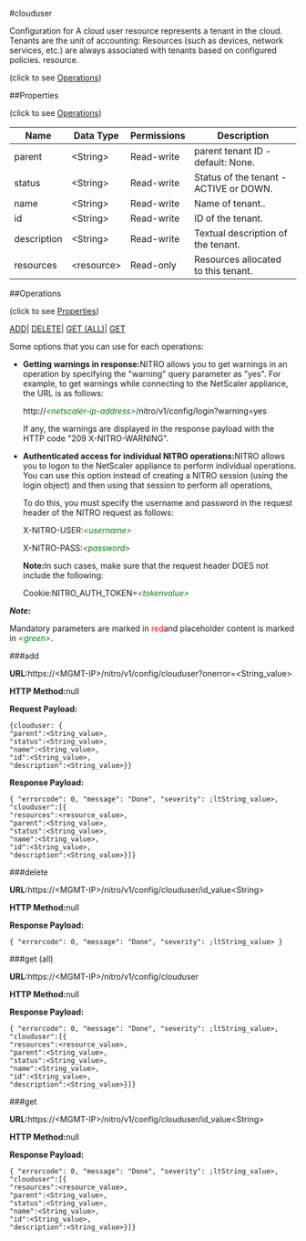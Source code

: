 #clouduser



Configuration for A cloud user resource represents a tenant in the cloud. Tenants are the unit of accounting: Resources (such as devices, network services, etc.) are always associated with tenants based on configured policies. resource.

<span>(click to see [Operations](#operations))</span>



##Properties 

<span>(click to see [Operations](#operations))</span>





<table><thead><tr><th>Name</th><th>Data Type</th><th>Permissions</th><th>Description</th></tr></thead><tbody><tr><td>parent</td><td>&lt;String></td><td>Read-write</td><td>parent tenant ID - default: None.</td></tr><tr><td>status</td><td>&lt;String></td><td>Read-write</td><td>Status of the tenant - ACTIVE or DOWN.</td></tr><tr><td>name</td><td>&lt;String></td><td>Read-write</td><td>Name of tenant..</td></tr><tr><td>id</td><td>&lt;String></td><td>Read-write</td><td>ID of the tenant.</td></tr><tr><td>description</td><td>&lt;String></td><td>Read-write</td><td>Textual description of the tenant.</td></tr><tr><td>resources</td><td>&lt;resource></td><td>Read-only</td><td>Resources allocated to this tenant.</td></tr></tbody></table>

##Operations 

<span>(click to see [Properties](#properties))</span>





[ADD](#add)| [DELETE](#delete)| [GET (ALL)](#get-all)| [GET](#get)





Some options that you can use for each operations:

<ul><li><p><b>Getting warnings in response:</b>NITRO allows you to get warnings in an operation by specifying the "warning" query parameter as "yes". For example, to get warnings while connecting to the NetScaler appliance, the URL is as follows:</p><p>http://<span style="color:green;font-style:italic;">&lt;netscaler-ip-address&gt;</span>/nitro/v1/config/login?warning=yes</p><p>If any, the warnings are displayed in the response payload with the HTTP code "209 X-NITRO-WARNING".</p></li><li><p><b>Authenticated access for individual NITRO operations:</b>NITRO allows you to logon to the NetScaler appliance to perform individual operations. You can use this option instead of creating a NITRO session (using the login object) and then using that session to perform all operations,</p><p>To do this, you must specify the username and password in the request header of the NITRO request as follows:</p><p>X-NITRO-USER:<span style="color:green;font-style:italic;">&lt;username&gt;</span></p><p>X-NITRO-PASS:<span style="color:green;font-style:italic;">&lt;password&gt;</span></p><p><b>Note:</b>In such cases, make sure that the request header DOES not include the following:</p><p>Cookie:NITRO_AUTH_TOKEN=<span style="color:green;font-style:italic;">&lt;tokenvalue&gt;</span></p></li></ul>







***Note:*** 

Mandatory parameters are marked in <span style="color:#FF0000;">red</span>and placeholder content is marked in <span style="color:green;font-style:italic">&lt;green&gt;</span>.



###add







<b>URL:</b>https://&lt;MGMT-IP&gt;/nitro/v1/config/clouduser?onerror=&lt;String_value&gt;

<b>HTTP Method:</b>null

<b>Request Payload: </b>
```
{clouduser: {
"parent":<String_value>,
"status":<String_value>,
"name":<String_value>,
"id":<String_value>,
"description":<String_value>}}
```

<b>Response Payload: </b>
```
{ "errorcode": 0, "message": "Done", "severity": ;ltString_value>, "clouduser":[{
"resources":<resource_value>,
"parent":<String_value>,
"status":<String_value>,
"name":<String_value>,
"id":<String_value>,
"description":<String_value>}]}
```







###delete







<b>URL:</b>https://&lt;MGMT-IP&gt;/nitro/v1/config/clouduser/id_value&lt;String&gt;

<b>HTTP Method:</b>null

<b>Response Payload: </b>
```
{ "errorcode": 0, "message": "Done", "severity": ;ltString_value> }
```







###get (all)







<b>URL:</b>https://&lt;MGMT-IP&gt;/nitro/v1/config/clouduser

<b>HTTP Method:</b>null

<b>Response Payload: </b>
```
{ "errorcode": 0, "message": "Done", "severity": ;ltString_value>, "clouduser":[{
"resources":<resource_value>,
"parent":<String_value>,
"status":<String_value>,
"name":<String_value>,
"id":<String_value>,
"description":<String_value>}]}
```







###get







<b>URL:</b>https://&lt;MGMT-IP&gt;/nitro/v1/config/clouduser/id_value&lt;String&gt;

<b>HTTP Method:</b>null

<b>Response Payload: </b>
```
{ "errorcode": 0, "message": "Done", "severity": ;ltString_value>, "clouduser":[{
"resources":<resource_value>,
"parent":<String_value>,
"status":<String_value>,
"name":<String_value>,
"id":<String_value>,
"description":<String_value>}]}
```








